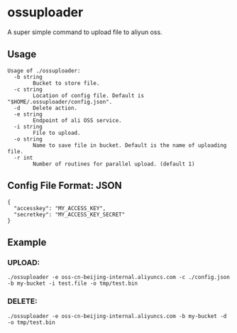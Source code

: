 # ossuploader

A super simple command to upload file to aliyun oss.

## Usage

```
Usage of ./ossuploader:
  -b string
        Bucket to store file.
  -c string
        Location of config file. Default is "$HOME/.ossuploader/config.json".
  -d    Delete action.
  -e string
        Endpoint of ali OSS service.
  -i string
        File to upload.
  -o string
        Name to save file in bucket. Default is the name of uploading file.
  -r int
        Number of routines for parallel upload. (default 1)
```

## Config File Format: JSON

```
{
  "accesskey": "MY_ACCESS_KEY",
  "secretkey": "MY_ACCESS_KEY_SECRET"
}
```

## Example

### UPLOAD:
`./ossuploader -e oss-cn-beijing-internal.aliyuncs.com -c ./config.json -b my-bucket -i test.file -o tmp/test.bin`

### DELETE:
`./ossuploader -e oss-cn-beijing-internal.aliyuncs.com -b my-bucket -d -o tmp/test.bin`


